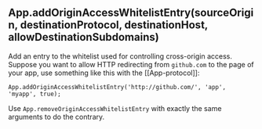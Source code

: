 ## App.addOriginAccessWhitelistEntry(sourceOrigin, destinationProtocol, destinationHost, allowDestinationSubdomains)

Add an entry to the whitelist used for controlling cross-origin access. Suppose you want to allow HTTP redirecting from `github.com` to the page of your app, use something like this with the \[\[App-protocol\]\]: 
    
    App.addOriginAccessWhitelistEntry('http://github.com/', 'app', 'myapp', true);
    

Use `App.removeOriginAccessWhitelistEntry` with exactly the same arguments to do the contrary.